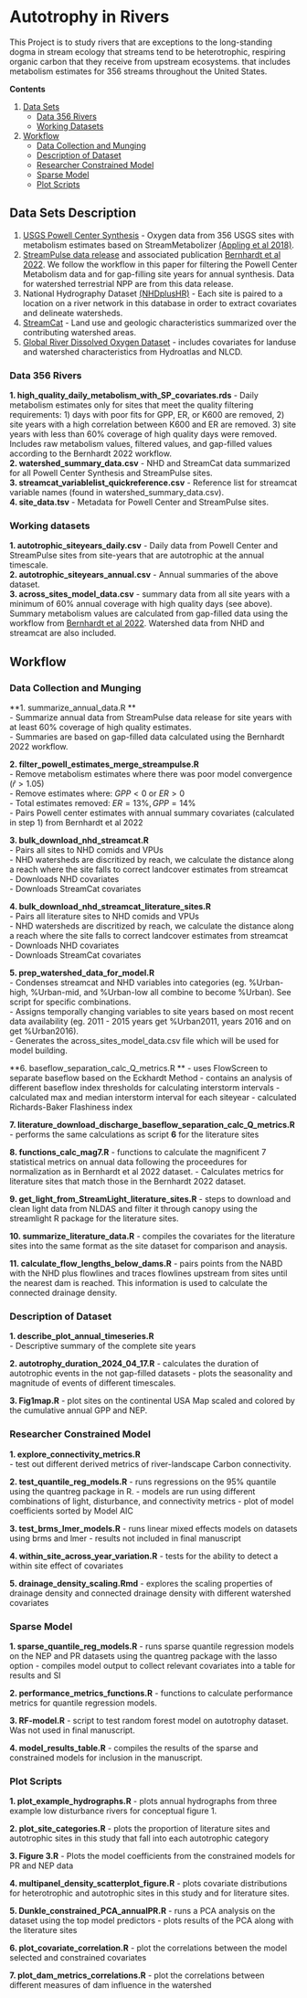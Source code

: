 # Autotrophy in Rivers

This Project is to study rivers that are exceptions to the long-standing dogma in stream ecology that streams tend to be heterotrophic, respiring organic carbon that they receive from upstream ecosystems.  that includes metabolism estimates for 356 streams throughout the United States. 


**Contents**
  
1. [Data Sets](#data-sets-description)  
    - [Data 356 Rivers](#data-356-rivers)  
    - [Working Datasets](#working-datasets)  
2. [Workflow](#workflow)  
    - [Data Collection and Munging](#data-collection-and-munging)  
    - [Description of Dataset](#description-of-dataset)  
    - [Researcher Constrained Model](#researcher-constrained-model)  
    - [Sparse Model](#sparse-model) 
    - [Plot Scripts](#plot-scripts)

<!-- Data Sets description -->
## Data Sets Description

1.  [USGS Powell Center Synthesis](https://www.sciencebase.gov/catalog/item/59eb9c0ae4b0026a55ffe389) - Oxygen data from 356 USGS sites with metabolism estimates based on StreamMetabolizer [(Appling et al 2018)](https://www.nature.com/articles/sdata2018292). 
2. [StreamPulse data release](https://figshare.com/articles/software/Code_and_RDS_data_for_Bernhardt_et_al_2022_PNAS_/19074140?backTo=/collections/Data_and_code_for_Bernhardt_et_al_2022_PNAS_/5812160) and associated publication [Bernhardt et al 2022](https://www.pnas.org/doi/abs/10.1073/pnas.2121976119). We follow the workflow in this paper for filtering the Powell Center Metabolism data and for gap-filling site years for annual synthesis. Data for watershed terrestrial NPP are from this data release.
3. National Hydrography Dataset [(NHDplusHR)](https://www.usgs.gov/national-hydrography/nhdplus-high-resolution) - Each site is paired to a location on a river network in this database in order to extract covariates and delineate watersheds. 
4. [StreamCat](https://www.epa.gov/national-aquatic-resource-surveys/streamcat-dataset) - Land use and geologic characteristics summarized over the contributing watershed areas. 
5. [Global River Dissolved Oxygen Dataset](https://www.sciencebase.gov/catalog/item/606f60afd34ef99870188ee5) - includes covariates for landuse and watershed characteristics from Hydroatlas and NLCD.


<!-- Data 356 Rivers -->
### Data 356 Rivers

**1. high_quality_daily_metabolism_with_SP_covariates.rds**  -  Daily metabolism estimates only for sites that meet the quality filtering requirements: 1) days with poor fits for GPP, ER, or K600 are removed, 2) site years with a high correlation between K600 and ER are removed. 3) site years with less than 60% coverage of high quality days were removed. Includes raw metabolism values, filtered values, and gap-filled values according to the Bernhardt 2022 workflow.  
**2. watershed_summary_data.csv**  -  NHD and StreamCat data summarized for all Powell Center Synthesis and StreamPulse sites.  
**3. streamcat_variablelist_quickreference.csv**  -  Reference list for streamcat variable names (found in watershed_summary_data.csv).  
**4. site_data.tsv**  -  Metadata for Powell Center and StreamPulse sites.  

<!-- Working data -->
### Working datasets
**1. autotrophic_siteyears_daily.csv**  -  Daily data from Powell Center and StreamPulse sites from site-years that are autotrophic at the annual timescale.  
**2. autotrophic_siteyears_annual.csv**  -  Annual summaries of the above dataset.  
**3. across_sites_model_data.csv**  -  summary data from all site years with a minimum of 60% annual coverage with high quality days (see above). Summary metabolism values are calculated from gap-filled data using the workflow from [Bernhardt et al 2022](https://www.pnas.org/doi/abs/10.1073/pnas.2121976119). Watershed data from NHD and streamcat are also included.  


<!-- Workflow -->
## Workflow

<!-- data collection and munging -->
### Data Collection and Munging

**1. summarize_annual_data.R **  
    - Summarize annual data from StreamPulse data release for site years with at least 60% coverage of high quality estimates.   
    - Summaries are based on gap-filled data calculated using the Bernhardt 2022 workflow.  
    
**2. filter_powell_estimates_merge_streampulse.R**  
    - Remove metabolism estimates where there was poor model convergence ($\hat{r} > 1.05$)  
    - Remove estimates where: $GPP < 0$ or $ER > 0$  
    - Total estimates removed: $ER = 13\%, GPP = 14\%$  
    - Pairs Powell center estimates with annual summary covariates (calculated in step 1) from Bernhardt et al 2022  
    
**3. bulk_download_nhd_streamcat.R**  
    - Pairs all sites to NHD comids and VPUs  
    - NHD watersheds are discritized by reach, we calculate the distance along a reach where the site falls to correct landcover estimates from streamcat  
    - Downloads NHD covariates  
    - Downloads StreamCat covariates   
    
**4. bulk_download_nhd_streamcat_literature_sites.R**  
    - Pairs all literature sites to NHD comids and VPUs  
    - NHD watersheds are discritized by reach, we calculate the distance along a reach where the site falls to correct landcover estimates from streamcat  
    - Downloads NHD covariates  
    - Downloads StreamCat covariates   
    
**5. prep_watershed_data_for_model.R**  
    - Condenses streamcat and NHD variables into categories (eg. %Urban-high, %Urban-mid, and %Urban-low all combine to become %Urban). See script for specific combinations.  
    - Assigns temporally changing variables to site years based on most recent data availability (eg. 2011 - 2015 years get %Urban2011, years 2016 and on get %Urban2016).  
    - Generates the across_sites_model_data.csv file which will be used for model building.  
    
**6. baseflow_separation_calc_Q_metrics.R **
    - uses FlowScreen to separate baseflow based on the Eckhardt Method
    - contains an analysis of different baseflow index thresholds for calculating interstorm intervals
    - calculated max and median interstorm interval for each siteyear
    - calculated Richards-Baker Flashiness index
    
**7. literature_download_discharge_baseflow_separation_calc_Q_metrics.R**
    - performs the same calculations as script **6** for the literature sites  
    
**8. functions_calc_mag7.R**
    - functions to calculate the magnificent 7 statistical metrics on annual data following the proceedures for normalization as in Bernhardt et al 2022 dataset. 
    - Calculates metrics for literature sites that match those in the Bernhardt 2022 dataset.
    
**9. get_light_from_StreamLight_literature_sites.R**
    - steps to download and clean light data from NLDAS and filter it through canopy using the streamlight R package for the literature sites.
    
**10. summarize_literature_data.R**
    - compiles the covariates for the literature sites into the same format as the site dataset for comparison and anaysis.
    
**11. calculate_flow_lengths_below_dams.R**
    - pairs points from the NABD with the NHD plus flowlines and traces flowlines upstream from sites until the nearest dam is reached. This information is used to calculate the connected drainage density.
    
<!-- Description of Dataset -->
### Description of Dataset

**1. describe_plot_annual_timeseries.R**    
    - Descriptive summary of the complete site years  
    
**2. autotrophy_duration_2024_04_17.R**
    - calculates the duration of autotrophic events in the not gap-filled datasets
    - plots the seasonality and magnitude of events of different timescales.
    
**3. Fig1map.R**
    - plot sites on the continental USA Map scaled and colored by the cumulative annual GPP and NEP.
    

    
<!-- Researcher Constrained Model -->
### Researcher Constrained Model

**1. explore_connectivity_metrics.R**  
    - test out different derived metrics of river-landscape Carbon connectivity.
    
**2. test_quantile_reg_models.R**
    - runs regressions on the 95% quantile using the quantreg package in R. 
    - models are run using different combinations of light, disturbance, and connectivity metrics
    - plot of model coefficients sorted by Model AIC
    
**3. test_brms_lmer_models.R**
    - runs linear mixed effects models on datasets using brms and lmer
    - results not included in final manuscript
    
**4. within_site_across_year_variation.R**
    - tests for the ability to detect a within site effect of covariates
    
**5. drainage_density_scaling.Rmd**
    - explores the scaling properties of drainage density and connected drainage density with different watershed covariates
    
    
<!-- Sparse Model -->
### Sparse Model

**1. sparse_quantile_reg_models.R**
    - runs sparse quantile regression models on the NEP and PR datasets using the quantreg package with the lasso option
    - compiles model output to collect relevant covariates into a table for results and SI
    
**2. performance_metrics_functions.R**
    - functions to calculate performance metrics for quantile regression models.
    
**3. RF-model.R**
    - script to test random forest model on autotrophy dataset. Was not used in final manuscript.
    
**4. model_results_table.R**
    - compiles the results of the sparse and constrained models for inclusion in the manuscript.
    
    
<!-- Plot Scripts -->
### Plot Scripts

**1. plot_example_hydrographs.R**
    - plots annual hydrographs from three example low disturbance rivers for conceptual figure 1.
    
**2. plot_site_categories.R**
    - plots the proportion of literature sites and autotrophic sites in this study that fall into each autotrophic category
    
**3. Figure 3.R**
    - Plots the model coefficients from the constrained models for PR and NEP data
    
**4. multipanel_density_scatterplot_figure.R**
    - plots covariate distributions for heterotrophic and autotrophic sites in this study and for literature sites.
    
**5. Dunkle_constrained_PCA_annualPR.R**
    - runs a PCA analysis on the dataset using the top model predictors
    - plots results of the PCA along with the literature sites 
    
**6. plot_covariate_correlation.R**
    - plot the correlations between the model selected and constrained covariates
    
**7. plot_dam_metrics_correlations.R**
    - plot the correlations between different measures of dam influence in the watershed
    